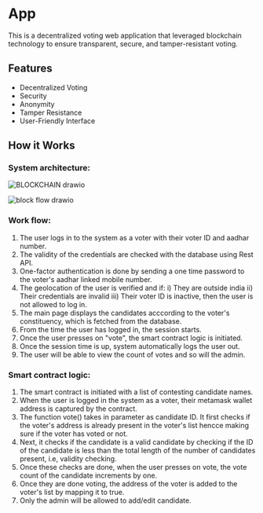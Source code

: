 # App

This is a decentralized voting web application that leveraged blockchain technology to ensure transparent, secure, and tamper-resistant voting. 

## Features
- Decentralized Voting
- Security
- Anonymity
- Tamper Resistance
- User-Friendly Interface

## How it Works
### System architecture:
![BLOCKCHAIN drawio](https://github.com/smruthi49/HackHers/assets/98334746/6d0cb6ca-7e44-4189-81ae-67bc0635212f)

![block flow drawio](https://github.com/smruthi49/HackHers/assets/98334746/fb4d95c9-2ad7-41fd-a8c1-48fe17488303)

### Work flow:

1. The user logs in to the system as a voter with their voter ID and aadhar number.
2. The validity of the credentials are checked with the database using Rest API.
3. One-factor authentication is done by sending a one time password to the voter's aadhar linked mobile number.
4. The geolocation of the user is verified and if:
   i) They are outside india
   ii) Their credentials are invalid
   iii) Their voter ID is inactive,
   then the user is not allowed to log in.
5. The main page displays the candidates acccording to the voter's constituency, which is fetched from the database.
6. From the time the user has logged in, the session starts. 
7. Once the user presses on "vote", the smart contract logic is initiated.
8. Once the session time is up, system automatically logs the user out. 
9. The user will be able to view the count of votes and so will the admin.

### Smart contract logic:

1. The smart contract is initiated with a list of contesting candidate names.
2. When the user is logged in the system as a voter, their metamask wallet address is captured by the contract.
3. The function vote() takes in parameter as candidate ID. It first checks if the voter's address is already present in the voter's list hencce making sure if the voter has voted or not.
4. Next, it checks if the candidate is a valid candidate by checking if the ID of the candidate is less than the total length of the number of candidates present, i.e, validity checking.
5. Once these checks are done, when the user presses on vote, the vote count of the candidate increments by one.
6. Once they are done voting, the address of the voter is added to the voter's list by mapping it to true.
7. Only the admin will be allowed to add/edit candidate. 
